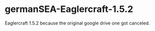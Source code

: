 # germanSEA-Eaglercraft-1.5.2
Eaglercraft 1.5.2 because the original google drive one got canceled.
